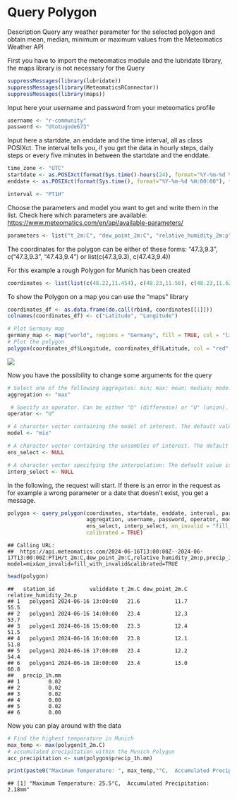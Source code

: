 Query Polygon
================

Description Query any weather parameter for the selected polygon and
obtain mean, median, minimum or maximum values from the Meteomatics
Weather API

First you have to import the meteomatics module and the lubridate
library, the maps library is not necessary for the Query

``` r
suppressMessages(library(lubridate))
suppressMessages(library(MeteomaticsRConnector))
suppressMessages(library(maps))
```

Input here your username and password from your meteomatics profile

``` r
username <- "r-community"
password <- "Utotugode673"
```

Input here a startdate, an enddate and the time interval, all as class
POSIXct. The interval tells you, if you get the data in hourly steps,
daily steps or every five minutes in between the startdate and the
enddate.

``` r
time_zone <- "UTC"
startdate <- as.POSIXct(format(Sys.time()-hours(24), format="%Y-%m-%d %H:00:00"), tz=time_zone)
enddate <- as.POSIXct(format(Sys.time(), format="%Y-%m-%d %H:00:00"), tz=time_zone)

interval <- "PT1H"
```

Choose the parameters and model you want to get and write them in the
list. Check here which parameters are available:
<https://www.meteomatics.com/en/api/available-parameters/>

``` r
parameters <- list("t_2m:C", "dew_point_2m:C", "relative_humidity_2m:p", "precip_1h:mm")
```

The coordinates for the polygon can be either of these forms:
“47.3,9.3”, c(“47.3,9.3”, “47.43,9.4”) or list(c(47.3,9.3),
c(47.43,9.4))

For this example a rough Polygon for Munich has been created

``` r
coordinates <- list(list(c(48.22,11.454), c(48.23,11.56), c(48.23,11.62), c(48.21,11.66), c(48.20,11.69), c(48.17,11.74), c(48.14,11.76), c(48.09,11.75), c(48.03,11.70), c(48.02,11.61), c(48.03,11.54), c(48.03,11.47), c(48.03,11.42), c(48.04,11.38), c(48.06,11.34), c(48.11,11.32), c(48.14,11.33), c(48.16,11.37), c(48.18,11.40), c(48.21,11.42), c(48.22,11.45)))
```

To show the Polygon on a map you can use the “maps” library

``` r
coordinates_df <- as.data.frame(do.call(rbind, coordinates[[1]]))
colnames(coordinates_df) <- c("Latitude", "Longitude")

# Plot Germany map
germany_map <- map("world", regions = "Germany", fill = TRUE, col = "lightblue", bg = "white", mar = c(1,1,1,1))
# Plot the polygon
polygon(coordinates_df$Longitude, coordinates_df$Latitude, col = "red", border = "black", lwd = 2, density = 20)
```

![](10_Query_polygon_files/figure-gfm/unnamed-chunk-6-1.png)<!-- -->

Now you have the possibility to change some arguments for the query

``` r
# Select one of the following aggregates: min; max; mean; median; mode. In case of multiple polygons with different aggregators the number of aggregators and polygons must match and the operator has to be set to NULL!
aggregation <- "max"

 # Specify an operator. Can be either "D" (difference) or "U" (union). If more than one polygon is supplied, then the operator key has to be defined except if different aggregators for multiple polygons are selected
operator <- "U"

# A character vector containing the model of interest. The default value is NULL, meaning that the model mix is selected
model <- "mix"

# A character vector containing the ensembles of interest. The default value is NULL. Possible inputs are for example: "median"; "member:5"; "member:1-50"; "member:0"; "mean"; "quantile0.2"
ens_select <- NULL

# A character vector specifying the interpolation: The default value is NULL. A possible input is: "gradient_interpolation"
interp_select <- NULL
```

In the following, the request will start. If there is an error in the
request as for example a wrong parameter or a date that doesn’t exist,
you get a message.

``` r
polygon <- query_polygon(coordinates, startdate, enddate, interval, parameters,
                         aggregation, username, password, operator, model,
                         ens_select, interp_select, on_invalid = "fill_with_invalid",
                         calibrated = TRUE)
```

    ## Calling URL:
    ##  https://api.meteomatics.com/2024-06-16T13:00:00Z--2024-06-17T13:00:00Z:PT1H/t_2m:C,dew_point_2m:C,relative_humidity_2m:p,precip_1h:mm/48.22,11.454_48.23,11.56_48.23,11.62_48.21,11.66_48.2,11.69_48.17,11.74_48.14,11.76_48.09,11.75_48.03,11.7_48.02,11.61_48.03,11.54_48.03,11.47_48.03,11.42_48.04,11.38_48.06,11.34_48.11,11.32_48.14,11.33_48.16,11.37_48.18,11.4_48.21,11.42_48.22,11.45:max/csv?model=mix&on_invalid=fill_with_invalid&calibrated=TRUE

``` r
head(polygon)
```

    ##   station_id           validdate t_2m.C dew_point_2m.C relative_humidity_2m.p
    ## 1   polygon1 2024-06-16 13:00:00   21.6           11.7                   55.5
    ## 2   polygon1 2024-06-16 14:00:00   23.4           12.3                   53.7
    ## 3   polygon1 2024-06-16 15:00:00   23.3           12.4                   51.5
    ## 4   polygon1 2024-06-16 16:00:00   23.8           12.1                   51.8
    ## 5   polygon1 2024-06-16 17:00:00   23.4           12.2                   54.4
    ## 6   polygon1 2024-06-16 18:00:00   23.4           13.0                   60.8
    ##   precip_1h.mm
    ## 1         0.02
    ## 2         0.02
    ## 3         0.02
    ## 4         0.00
    ## 5         0.02
    ## 6         0.00

Now you can play around with the data

``` r
# Find the highest temperature in Munich
max_temp <- max(polygon$t_2m.C)
# accumulated precipitation within the Munich Polygon
acc_precipitation <- sum(polygon$precip_1h.mm)

print(paste0("Maximum Temperature: ", max_temp,"°C,  Accumulated Precipitation: ", acc_precipitation,"mm"))
```

    ## [1] "Maximum Temperature: 25.5°C,  Accumulated Precipitation: 2.18mm"
